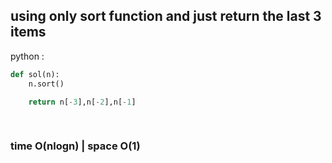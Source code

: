 ## using only sort function and just return the last 3 items
python :
```python
def sol(n):
    n.sort()

    return n[-3],n[-2],n[-1]
    
    
 ```
 
 ### time O(nlogn) | space O(1)
